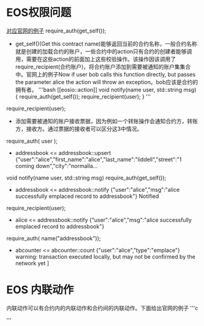 # EOS权限问题
[对应官网的例子](https://developers.eos.io/eosio-home/docs/sending-an-inline-transaction-to-external-contract)
require_auth(get_self()); 
* get_self()(Get this contract name)能够返回当前的合约名称，一般合约名称就是创建的加载合约的账户，一些合约中的action只有合约的创建者能够调用，需要在这些action的前面加上这些校验操作。该操作因该调用了require_recipient(合约账户)，将合约账户添加到需要被通知的账户集集合中。官网上的例子Now if user bob calls this function directly, but passes the parameter alice the action will throw an exception。bob应该是合约的拥有者。
'''bash
  [[eosio::action]]
  void notify(name user, std::string msg) {
    require_auth(get_self());
    require_recipient(user);
  }
'''

require_recipient(user);
* 添加需要被通知的账户接收票据，因为例如一个转账操作会通知合约方，转账方，接收方。通过票据的接收者可以区分这3中情况。

require_auth( user );
* addressbook <= addressbook::upsert          {"user":"alice","first_name":"alice","last_name":"liddell","street":"1 coming down","city":"normalla...

void notify(name user, std::string msg)
require_auth(get_self());
* addressbook <= addressbook::notify          {"user":"alice","msg":"alice successfully emplaced record to addressbook"}
Notified

require_recipient(user);
* alice <= addressbook::notify          {"user":"alice","msg":"alice successfully emplaced record to addressbook"}

require_auth( name("addressbook"));
* abcounter <= abcounter::count             {"user":"alice","type":"emplace"}
warning: transaction executed locally, but may not be confirmed by the network yet    ]

# EOS 内联动作
内联动作可以有合约内的内联动作和合约间的内联动作。下面给出官网的例子
'''c

'''